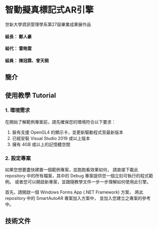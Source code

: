 # 智動擬真標記式AR引擎
世新大學資訊管理學系第27屆畢業成果展作品
#### 組長： 鄭人豪
#### 組代： 雷皓雲
#### 組員： 陳冠霖、曾天桐

## 簡介


## 使用教學 Tutorial
### 1. 環境需求
在開始了解範例專案前，請先確保您的環境符合以下要求：
  1. 裝有支援 OpenGL4 的顯示卡，並更新驅動程式至最新版本
  2. 已經安裝 Visual Studio 2019 或以上版本
  3. 擁有 4GB 或以上的記憶體空間
  
### 2. 設定專案
如果您想要盡快建置一個範例專案，並跑跑看效果如何，
請直接下載此 repository 中的所有檔案，其中的 Debug 專案提供您一個立刻可執行的程式範例。
或者您可以開啟新專案，並跟隨教學文件一步一步理解如何使用此引擎。

首先，請開啟一個 Windows Forms App (.NET Framework) 方案，
將此 repository 中的 SmartAutoAR 專案加入方案中，
並加入您建立之專案的參考中。

## 技術文件
